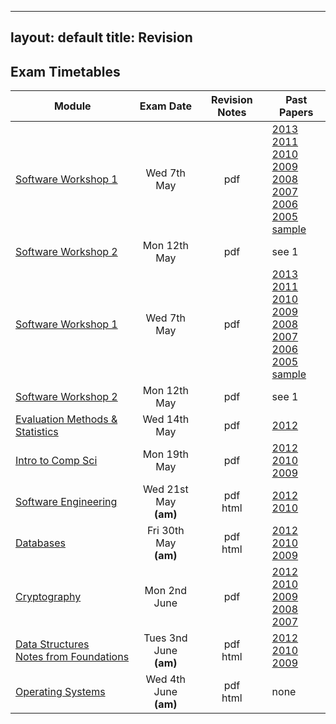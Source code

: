 
---
layout: default
title: Revision
---

## Exam Timetables

| Module             | Exam Date|Revision Notes | Past Papers |
| ------------------ |:--------:| :-------------:| ----------- 
|[Software Workshop 1](https://www.cs.bham.ac.uk/internal/courses/java/msc/ )   | Wed 7th May| pdf| [2013](PastPapers/A2048712.pdf)   [2011](PastPapers/A2048710.pdf)   <br>[2010](PastPapers/A2048709.pdf)  [2009](PastPapers/A2048708.pdf)  <br>[2008](PastPapers/A2048707.pdf)   [2007](PastPapers/A2048706.pdf) <br>[2006](PastPapers/A2048705.pdf)   [2005](PastPapers/A2048704.pdf) <br> [sample](https://www.cs.bham.ac.uk/internal/courses/java/msc/)|
|[Software Workshop 2](https://www.cs.bham.ac.uk/internal/courses/java/msc/sem2)|Mon 12th May|pdf | see 1 |
|[Software Workshop 1](https://www.cs.bham.ac.uk/internal/courses/java/msc/)    | Wed 7th May| pdf| [2013](PastPapers/A2048712.pdf)   [2011](PastPapers/A2048710.pdf)   <br>[2010](PastPapers/A2048709.pdf)  <br>[2009](PastPapers/A2048708.pdf)  <br>[2008](PastPapers/A2048707.pdf)   <br>[2007](PastPapers/A2048706.pdf) <br>[2006](PastPapers/A2048705.pdf)   <br>[2005](PastPapers/A2048704.pdf) <br>[sample](https://www.cs.bham.ac.uk/internal/courses/java/msc/local/java13.pdf)|
|[Software Workshop 2](https://www.cs.bham.ac.uk/internal/courses/java/msc/sem2)|Mon 12th May|pdf | see 1 |
|[Evaluation Methods & Statistics](https://canvas.bham.ac.uk/courses/2032)      |Wed 14th May|pdf | [2012](PastPapers/EMS12.pdf)|
|[Intro to Comp Sci](https://canvas.bham.ac.uk/courses/1984)                    |Mon 19th May|pdf | [2012](PastPapers/Intro12.pdf) <br>[2010](PastPapers/Intro10.pdf) <br>[2009](PastPapers/Intro09.pdf)|
|[Software Engineering](http://www.cs.bham.ac.uk/~rzb/teachingFSE2013.htm)      |Wed 21st May <br>**(am)**  |pdf <br> html| [2012](PastPapers/SE12.pdf) <br>[2010](PastPapers/SE10.pdf)|
|[Databases](http://www.cs.bham.ac.uk/~jab/Modules/Databases/13-14/)            |Fri 30th May<br> **(am)**  |pdf <br> html| [2012](PastPapers/DB12.pdf) <br>[2010](PastPapers/DB10.pdf) <br>[2009](PastPapers/DB09.pdf)|
|[Cryptography](http://www.cs.bham.ac.uk/~exr/teaching/lectures/crypto/13_14/)|Mon 2nd June |pdf  | [2012](PastPapers/Crypt12.pdf) <br>[2010](PastPapers/Crypt10.pdf) <br>[2009](PastPapers/Crypt09.pdf)<br>[2008](PastPapers/Crypt08.pdf) <br>[2007](PastPapers/Crypt07.pdf)|
|[Data Structures](https://canvas.bham.ac.uk/courses/2076)<br>[Notes from Foundations](http://www.cs.bham.ac.uk/~jxb/FCS/foundations.pdf)|Tues 3nd June  <br>**(am)**  |pdf <br> html| [2012](PastPapers/DS12.pdf) <br>[2010](PastPapers/DS10.pdf) <br>[2009](PastPapers/DS09.pdf)|
|[Operating Systems](http://www.cs.bham.ac.uk/~bxb/Teaching.html#osan13-14)     |Wed 4th June <br> **(am)** |pdf <br> html| none|

